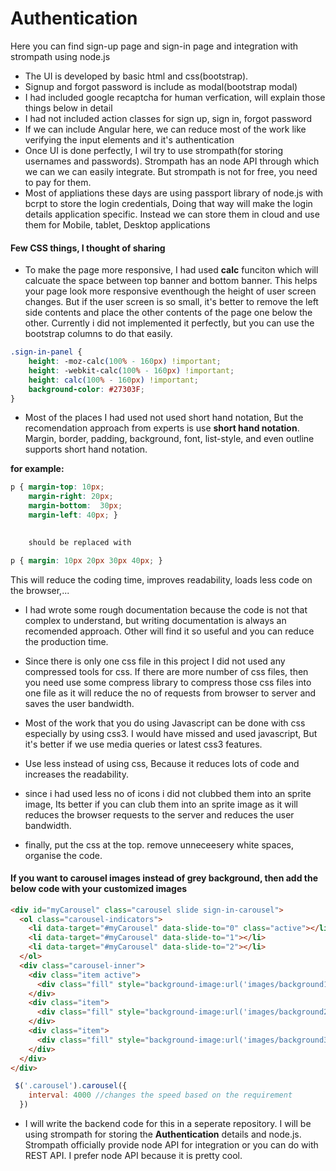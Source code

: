 # Authentication
Here you can find sign-up page and sign-in page and integration with strompath using node.js

* The UI is developed by basic html and css(bootstrap). 
* Signup  and forgot password is include as modal(bootstrap modal)
* I had included google recaptcha for human verfication, will explain those things below in detail
* I had not included action classes for sign up, sign in, forgot password
* If we can include Angular here, we can reduce most of the work like verifying the input elements and it's authentication
* Once UI is done perfectly, I wil try to use strompath(for storing usernames and passwords). Strompath has an node API through which we can 
we can easily integrate. But strompath is not for free, you need to pay for them.
* Most of appliations these days are using passport library of node.js with bcrpt to store the login credentials, Doing that way
will make the login details application specific. Instead we can store them in cloud and use them for Mobile, tablet, Desktop applications


#### Few CSS things, I thought of sharing
* To make the page more responsive, I had used **calc** funciton which will calcuate the space between top banner and bottom banner. This helps your page look more responsive eventhough the height of user screen changes. But if the user screen is so small, it's better to remove the left side contents and place the other contents of the page one below the other. Currently i did not implemented it perfectly, but you can use the bootstrap columns to do that easily.

```css
.sign-in-panel {
    height: -moz-calc(100% - 160px) !important;
    height: -webkit-calc(100% - 160px) !important;
    height: calc(100% - 160px) !important;
    background-color: #27303F;
}
```
* Most of the places I had used not used short hand notation, But the recomendation approach from experts is use **short hand notation**. Margin, border, padding, background, font, list-style, and even outline supports short hand notation.  

**for example:** 
``` css
p { margin-top: 10px;
	margin-right: 20px;
	margin-bottom:  30px;
	margin-left: 40px; }

	
	should be replaced with 

p { margin: 10px 20px 30px 40px; }
```

This will reduce the coding time, improves readability, loads less code on the browser,...
	
	
* I had wrote some rough documentation because the code is not that complex to understand, but writing documentation is always an recomended approach. Other will find it so useful and you can reduce the production time. 

* Since there is only one css file in this project I did not used any compressed tools for css. If there are more number of css files, then you need use some compress library to compress those css files into one file as it will reduce the no of requests from browser to server and saves the user bandwidth.

* Most of the work that you do using Javascript can be done with css especially by using css3. I would have missed and used javascript, But it's better if we use media queries or latest css3 features.
 
* Use less instead of using css, Because it reduces lots of code and increases the readability.

* since i had used less no of icons i did not clubbed them into an sprite image, Its better if you can club them into an sprite image as it will reduces the browser requests to the server and reduces the user bandwidth.

* finally, put the css at the top. remove unneceesery white spaces, organise the code. 



#### If you want to carousel images instead of grey background, then add the below code with your customized images

```html
<div id="myCarousel" class="carousel slide sign-in-carousel">
  <ol class="carousel-indicators">
    <li data-target="#myCarousel" data-slide-to="0" class="active"></li>
    <li data-target="#myCarousel" data-slide-to="1"></li>
    <li data-target="#myCarousel" data-slide-to="2"></li>
  </ol>
  <div class="carousel-inner">
    <div class="item active">
      <div class="fill" style="background-image:url('images/background1.png');"></div>
    </div>
    <div class="item">
      <div class="fill" style="background-image:url('images/background2.png');"></div>
    </div>
    <div class="item">
      <div class="fill" style="background-image:url('images/background3.png');"></div>
    </div>
  </div>
</div>
```

```javascript
 $('.carousel').carousel({
    interval: 4000 //changes the speed based on the requirement
  })
```
	

* I will write the backend code for this in a seperate repository. I will be using strompath for storing the **Authentication** details and node.js. Strompath officially provide node API for integration or you can do with REST API. 
I prefer node API because it is pretty cool.


